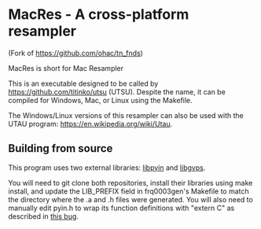 # MacRes - A cross-platform resampler

(Fork of https://github.com/ohac/tn_fnds)

MacRes is short for Mac Resampler

This is an executable designed to be called by https://github.com/titinko/utsu (UTSU).
Despite the name, it can be compiled for Windows, Mac, or Linux using the Makefile.

The Windows/Linux versions of this resampler can also be used with the UTAU program:
https://en.wikipedia.org/wiki/Utau.

## Building from source

This program uses two external libraries: [libpyin](https://github.com/Sleepwalking/libpyin) and [libgvps](https://github.com/Sleepwalking/libpyin).

You will need to git clone both repositories, install their libraries using make install, and update the LIB_PREFIX field in frq0003gen's Makefile to match the directory where the .a and .h files were generated. You will also need to manually edit pyin.h to wrap its function definitions with "extern C" as described in [this bug](https://github.com/Sleepwalking/libpyin/issues/10).

